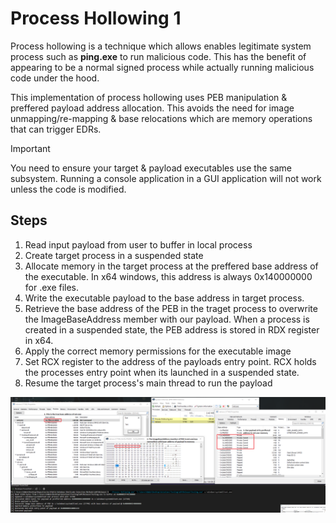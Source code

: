 # Process Hollowing 1

Process hollowing is a technique which allows enables legitimate system process such as **ping.exe** to run malicious code. This has the benefit of appearing to be a normal signed process while actually running malicious code under the hood.

This implementation of process hollowing uses PEB manipulation & preffered payload address allocation. This avoids the need for image unmapping/re-mapping & base relocations which are memory operations that can trigger EDRs.

> [!IMPORTANT]
> You need to ensure your target & payload executables use the same subsystem. Running a console application in a GUI application will not work unless the code is modified.

## Steps
1. Read input payload from user to buffer in local process
2. Create target process in a suspended state
3. Allocate memory in the target process at the preffered base address of the executable. In x64 windows, this address is always 0x140000000 for .exe files.
4. Write the executable payload to the base address in target process.
5. Retrieve the base address of the PEB in the traget process to overwrite the ImageBaseAddress member with our payload. When a process is created in a suspended state, the PEB address is stored in RDX register in x64.
6. Apply the correct memory permissions for the executable image
7. Set RCX register to the address of the payloads entry point. RCX holds the processes entry point when its launched in a suspended state.
8. Resume the target process's main thread to run the payload

![peb](data/peb.png)